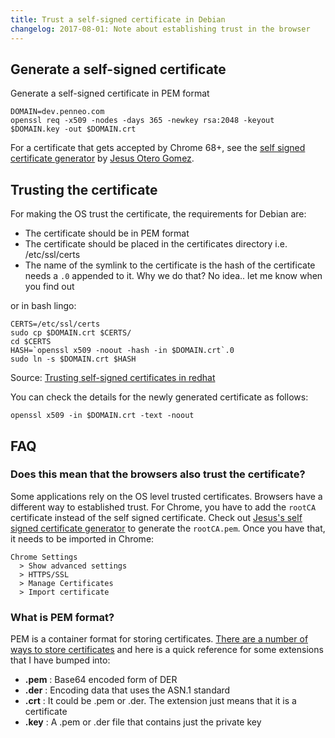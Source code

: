 ```yaml
---
title: Trust a self-signed certificate in Debian
changelog: 2017-08-01: Note about establishing trust in the browser
---
```


## Generate a self-signed certificate

Generate a self-signed certificate in PEM format

```
DOMAIN=dev.penneo.com
openssl req -x509 -nodes -days 365 -newkey rsa:2048 -keyout $DOMAIN.key -out $DOMAIN.crt
```

For a certificate that gets accepted by Chrome 68+, see the [self signed certificate generator][generator] by [Jesus Otero Gomez][jesus].


## Trusting the certificate

For making the OS trust the certificate, the requirements for Debian are:

- The certificate should be in PEM format
- The certificate should be placed in the certificates directory i.e. /etc/ssl/certs
- The name of the symlink to the certificate is the hash of the certificate needs a `.0` appended to it. Why we do that? No idea.. let me know when you find out

or in bash lingo:

```
CERTS=/etc/ssl/certs
sudo cp $DOMAIN.crt $CERTS/
cd $CERTS
HASH=`openssl x509 -noout -hash -in $DOMAIN.crt`.0
sudo ln -s $DOMAIN.crt $HASH
```

Source: [Trusting self-signed certificates in redhat][redhat]

You can check the details for the newly generated certificate as follows:

```
openssl x509 -in $DOMAIN.crt -text -noout
```

<!-- How is chrome and firefox affected? -->

<!-- ## Add the key and certificate to the nginx confiruation -->

## FAQ

### Does this mean that the browsers also trust the certificate?

Some applications rely on the OS level trusted certificates. Browsers have a
different way to established trust. For Chrome, you have to add the `rootCA`
certificate instead of the self signed certificate. Check out [Jesus's self
signed certificate generator][jesus] to generate the `rootCA.pem`. Once you have
that, it needs to be imported in Chrome:

```
Chrome Settings
  > Show advanced settings
  > HTTPS/SSL
  > Manage Certificates
  > Import certificate
```

### What is PEM format?

PEM is a container format for storing
certificates. [There are a number of ways to store certificates][diff-formats]
and here is a quick reference for some extensions that I have bumped into:

- **.pem** : Base64 encoded form of DER
- **.der** : Encoding data that uses the ASN.1 standard
- **.crt** : It could be .pem or .der. The extension just means that it is a certificate
- **.key** : A .pem or .der file that contains just the private key


[diff-formats]: http://serverfault.com/a/9717/286083
[redhat]: http://serverfault.com/a/730234/286083
[generator]: https://github.com/jesusoterogomez/self-signed-ssl-generator
[jesus]: https://www.jesusoterogomez.com/

